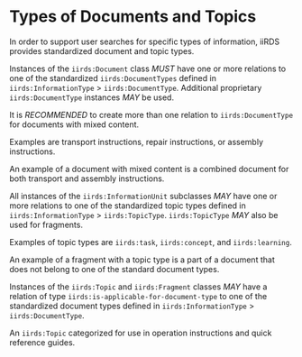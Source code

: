 
# Types of Documents and Topics

In order to support user searches for specific types of information, iiRDS provides standardized document and topic types.

Instances of the `iirds:Document` class <em title="MUST in RFC 2119 context" class="rfc2119">MUST</em> have one or more relations to one of the standardized `iirds:DocumentTypes` defined in `iirds:InformationType` &gt; `iirds:DocumentType`\. Additional proprietary `iirds:DocumentType` instances <em title="MAY in RFC 2119 context" class="rfc2119">MAY</em> be used.

It is <em title="RECOMMENDED in RFC 2119 context" class="rfc2119">RECOMMENDED</em> to create more than one relation to `iirds:DocumentType` for documents with mixed content.

<aside class="example" title="Document types">

Examples are transport instructions, repair instructions, or assembly instructions.

An example of a document with mixed content is a combined document for both transport and assembly instructions.

</aside> 

All instances of the `iirds:InformationUnit` subclasses <em title="MAY in RFC 2119 context" class="rfc2119">MAY</em> have one or more relations to one of the standardized topic types defined in `iirds:InformationType` &gt; `iirds:TopicType`\. `iirds:TopicType` <em title="MAY in RFC 2119 context" class="rfc2119">MAY</em> also be used for fragments. 
 
<aside class="example" title="Topic types">

Examples of topic types are `iirds:task`, `iirds:concept`, and `iirds:learning`.

An example of a fragment with a topic type is a part of a document that does not belong to one of the standard document types.

</aside> 

Instances of the `iirds:Topic` and `iirds:Fragment` classes <em title="MAY in RFC 2119 context" class="rfc2119">MAY</em> have a relation of type `iirds:is-applicable-for-document-type` to one of the standardized document types defined in `iirds:InformationType` &gt; `iirds:DocumentType`. 

<aside class="example" title="Applicable for document type">

An `iirds:Topic` categorized for use in operation instructions and quick reference guides.

</aside>

